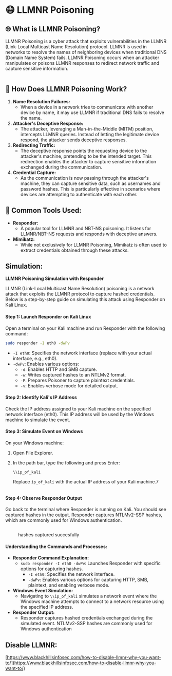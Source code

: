 # 😷 LLMNR Poisoning

## 🌐 **What is LLMNR Poisoning?**

LLMNR Poisoning is a cyber attack that exploits vulnerabilities in the LLMNR (Link-Local Multicast Name Resolution) protocol. LLMNR is used in networks to resolve the names of neighboring devices when traditional DNS (Domain Name System) fails. LLMNR Poisoning occurs when an attacker manipulates or poisons LLMNR responses to redirect network traffic and capture sensitive information.

<figure><img src="https://www.aptive.co.uk/wp-content/uploads/2017/02/responder-llmnr-netbios-name-server-spoofing.png" alt=""><figcaption></figcaption></figure>

## 🤔 **How Does LLMNR Poisoning Work?**

1. **Name Resolution Failures:**
   * When a device in a network tries to communicate with another device by name, it may use LLMNR if traditional DNS fails to resolve the name.
2. **Attacker's Deceptive Response:**
   * The attacker, leveraging a Man-in-the-Middle (MITM) position, intercepts LLMNR queries. Instead of letting the legitimate device respond, the attacker sends deceptive responses.
3. **Redirecting Traffic:**
   * The deceptive response points the requesting device to the attacker's machine, pretending to be the intended target. This redirection enables the attacker to capture sensitive information exchanged during the communication.
4. **Credential Capture:**
   * As the communication is now passing through the attacker's machine, they can capture sensitive data, such as usernames and password hashes. This is particularly effective in scenarios where devices are attempting to authenticate with each other.

## 🚦 **Common Tools Used:**

* **Responder:**
  * A popular tool for LLMNR and NBT-NS poisoning. It listens for LLMNR/NBT-NS requests and responds with deceptive answers.
* **Mimikatz:**
  * While not exclusively for LLMNR Poisoning, Mimikatz is often used to extract credentials obtained through these attacks.

## Simulation:

**LLMNR Poisoning Simulation with Responder**

LLMNR (Link-Local Multicast Name Resolution) poisoning is a network attack that exploits the LLMNR protocol to capture hashed credentials. Below is a step-by-step guide on simulating this attack using Responder on Kali Linux.

#### Step 1: Launch Responder on Kali Linux

Open a terminal on your Kali machine and run Responder with the following command:

```bash
sudo responder -I eth0 -dwPv
```

* `-I eth0`: Specifies the network interface (replace with your actual interface, e.g., eth0).
* `-dwPv`: Enables various options:
  * `-d`: Enables HTTP and SMB capture.
  * `-w`: Writes captured hashes to an NTLMv2 format.
  * `-P`: Prepares Poisoner to capture plaintext credentials.
  * `-v`: Enables verbose mode for detailed output.

#### Step 2: Identify Kali's IP Address

Check the IP address assigned to your Kali machine on the specified network interface (eth0). This IP address will be used by the Windows machine to simulate the event.

#### Step 3: Simulate Event on Windows

On your Windows machine:

1. Open File Explorer.
2.  In the path bar, type the following and press Enter:

    ```plaintext
    \\ip_of_kali
    ```

    Replace `ip_of_kali` with the actual IP address of your Kali machine.7

<figure><img src="../../../../.gitbook/assets/Capture d’écran du 2023-12-16 17-48-50.png" alt=""><figcaption></figcaption></figure>

#### Step 4: Observe Responder Output

Go back to the terminal where Responder is running on Kali. You should see captured hashes in the output. Responder captures NTLMv2-SSP hashes, which are commonly used for Windows authentication.

<figure><img src="../../../../.gitbook/assets/Screenshot 2023-12-16 at 17-52-22 LLMNR Poisoning - Félix Billières.png" alt=""><figcaption><p>hashes captured succesfully</p></figcaption></figure>

#### Understanding the Commands and Processes:

* **Responder Command Explanation:**
  * `sudo responder -I eth0 -dwPv`: Launches Responder with specific options for capturing hashes.
    * `-I eth0`: Specifies the network interface.
    * `-dwPv`: Enables various options for capturing HTTP, SMB, plaintext, and enabling verbose mode.
* **Windows Event Simulation:**
  * Navigating to `\\ip_of_kali` simulates a network event where the Windows machine attempts to connect to a network resource using the specified IP address.
* **Responder Output:**
  * Responder captures hashed credentials exchanged during the simulated event. NTLMv2-SSP hashes are commonly used for Windows authentication

## Disable LLMNR:

[https://www.blackhillsinfosec.com/how-to-disable-llmnr-why-you-want-to/](https://www.blackhillsinfosec.com/how-to-disable-llmnr-why-you-want-to/)

